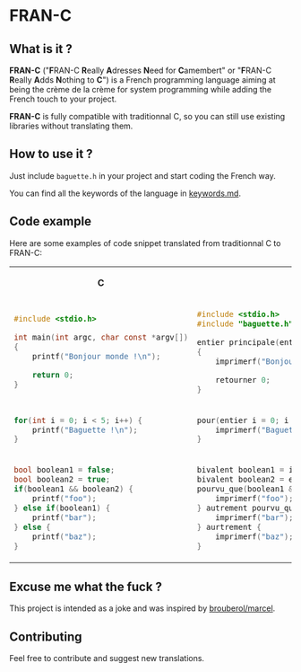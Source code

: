# FRAN-C

## What is it ?

**FRAN-C** ("**F**RAN-C **R**eally **A**dresses **N**eed for **C**amembert" or "**F**RAN-C **R**eally **A**dds **N**othing to **C**") is a French programming language aiming at being the crème de la crème for system programming while adding the French touch to your project.

**FRAN-C** is fully compatible with traditionnal C, so you can still use existing libraries without translating them.

## How to use it ?

Just include `baguette.h` in your project and start coding the French way.

You can find all the keywords of the language in [keywords.md](keywords.md).

## Code example

Here are some examples of code snippet translated from traditionnal C to FRAN-C:

<table>
<tr>
<td><center>

**C** 

</center></td>
<td><center>

**FRAN-C**

</center></td>
</tr>
<tr>
<td>

```C
#include <stdio.h>

int main(int argc, char const *argv[])
{
    printf("Bonjour monde !\n");

    return 0;
}
```

</td>
<td>

```C
#include <stdio.h>
#include "baguette.h"

entier principale(entier argc, caractère immuable *argv[])
{
    imprimerf("Bonjour monde !\n");

    retourner 0;
}
```

</td>
</tr>
<tr>
<td>

```C
for(int i = 0; i < 5; i++) {
    printf("Baguette !\n");
}
```
</td>
<td>

```C
pour(entier i = 0; i < 5; i++) {
    imprimerf("Baguette !\n");
}
```
</td>
</tr>
<tr>
<td> 

```C
bool boolean1 = false;
bool boolean2 = true;
if(boolean1 && boolean2) {
    printf("foo");
} else if(boolean1) {
    printf("bar");
} else {
    printf("baz");
}
```

</td>
<td>

```C
bivalent boolean1 = inexact;
bivalent boolean2 = exact;
pourvu_que(boolean1 && boolean2) {
    imprimerf("foo");
} autrement pourvu_que(boolean1) {
    imprimerf("bar");
} aurtrement {
    imprimerf("baz");
}
```

</td>
</tr>
</table>

## Excuse me what the fuck ?

This project is intended as a joke and was inspired by [brouberol/marcel](https://github.com/brouberol/marcel).

## Contributing

Feel free to contribute and suggest new translations.
